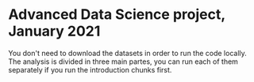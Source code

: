 # Advanced Data Science project, January 2021
You don't need to download the datasets in order to run the code locally.
The analysis is divided in three main partes, you can run each of them separately if you run the introduction chunks first.


